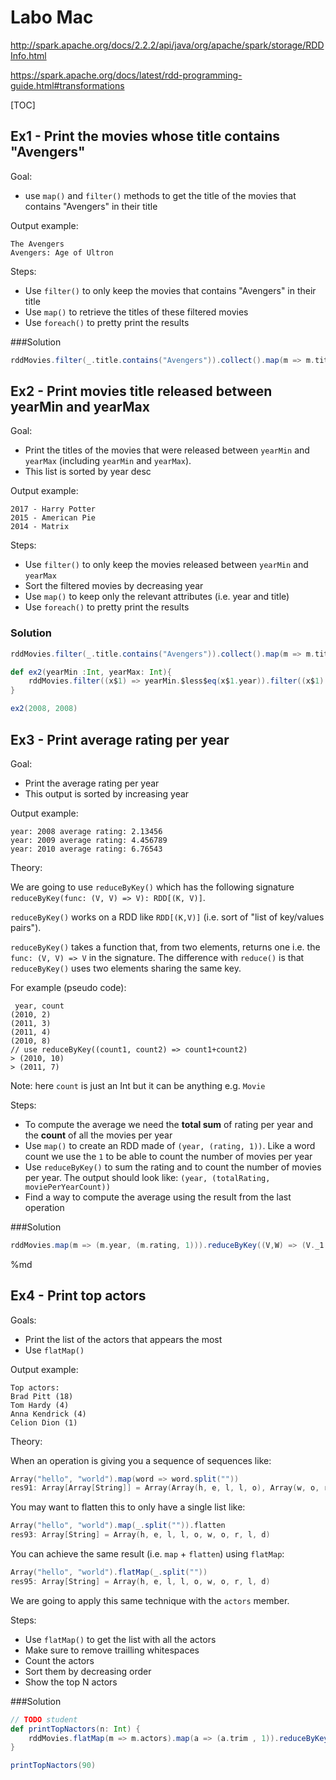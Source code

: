 # Labo Mac

http://spark.apache.org/docs/2.2.2/api/java/org/apache/spark/storage/RDDInfo.html

https://spark.apache.org/docs/latest/rdd-programming-guide.html#transformations

[TOC]

## Ex1 - Print the movies whose title contains "Avengers" 

Goal: 

* use `map()` and `filter()` methods to get the title of the movies that contains "Avengers" in their title

Output example:

```plain
The Avengers 
Avengers: Age of Ultron
```

Steps:

* Use `filter()` to only keep the movies that contains "Avengers" in their title
* Use `map()` to retrieve the titles of these filtered movies
* Use `foreach()` to pretty print the results

###Solution

```scala
rddMovies.filter(_.title.contains("Avengers")).collect().map(m => m.title).foreach(println)
```

## Ex2 - Print movies title released between yearMin and yearMax

Goal:
​    
* Print the titles of the movies that were released between `yearMin` and `yearMax` (including `yearMin` and `yearMax`).
* This list is sorted by year desc

Output example:

```plain
2017 - Harry Potter
2015 - American Pie
2014 - Matrix
```

Steps:

* Use `filter()` to only keep the movies released between `yearMin` and `yearMax`
* Sort the filtered movies by decreasing year
* Use `map()` to keep only the relevant attributes (i.e. year and title)
* Use `foreach()` to pretty print the results

### Solution

```scala
rddMovies.filter(_.title.contains("Avengers")).collect().map(m => m.title).foreach(println)
```

```scala
def ex2(yearMin :Int, yearMax: Int){
    rddMovies.filter((x$1) => yearMin.$less$eq(x$1.year)).filter((x$1) => yearMax.$greater$eq(x$1.year)).map(m => (m.year, m.title)).sortByKey(false).collect.foreach(m => println(m._1 + " - " + m._2))
}

ex2(2008, 2008)
```



## Ex3 - Print average rating per year

Goal:

* Print the average rating per year
* This output is sorted by increasing year

Output example:

```plain
year: 2008 average rating: 2.13456
year: 2009 average rating: 4.456789
year: 2010 average rating: 6.76543
```

Theory:

We are going to use `reduceByKey()` which has the following signature `reduceByKey(func: (V, V) => V): RDD[(K, V)]`. 

`reduceByKey()` works on a RDD like `RDD[(K,V)]` (i.e. sort of "list of key/values pairs"). 

`reduceByKey()` takes a function that, from two elements, returns one i.e. the `func: (V, V) => V` in the signature.
The difference with `reduce()` is that `reduceByKey()` uses two elements sharing the same key.

For example (pseudo code):

```plain
 year, count
(2010, 2)
(2011, 3)
(2011, 4)
(2010, 8)
// use reduceByKey((count1, count2) => count1+count2)
> (2010, 10)
> (2011, 7)
```

Note: here `count` is just an Int but it can be anything e.g. `Movie`

Steps:

* To compute the average we need the **total sum** of rating per year and the **count** of all the movies per year
* Use `map()` to create an RDD made of `(year, (rating, 1))`. Like a word count we use the `1` to be able to count the number of movies per year
* Use `reduceByKey()` to sum the rating and to count the number of movies per year. The output should look like: `(year, (totalRating, moviePerYearCount))`
* Find a way to compute the average using the result from the last operation

###Solution

```Scala
rddMovies.map(m => (m.year, (m.rating, 1))).reduceByKey((V,W) => (V._1 + W._1, V._2 + W._2)).map(V => (V._1, V._2._1 / V._2._2)).sortByKey(true).collect().foreach(println)
```

%md 

## Ex4 - Print top actors

Goals:

* Print the list of the actors that appears the most
* Use `flatMap()`

Output example:

```plain
Top actors:
Brad Pitt (18)
Tom Hardy (4)
Anna Kendrick (4)
Celion Dion (1)
```

Theory:

When an operation is giving you a sequence of sequences like:

```scala
Array("hello", "world").map(word => word.split(""))
res91: Array[Array[String]] = Array(Array(h, e, l, l, o), Array(w, o, r, l, d))
```

You may want to flatten this to only have a single list like:
```scala
Array("hello", "world").map(_.split("")).flatten
res93: Array[String] = Array(h, e, l, l, o, w, o, r, l, d)
```

You can achieve the same result (i.e. `map` + `flatten`) using `flatMap`:
```scala
Array("hello", "world").flatMap(_.split(""))
res95: Array[String] = Array(h, e, l, l, o, w, o, r, l, d)
```

We are going to apply this same technique with the `actors` member.

Steps:

* Use `flatMap()` to get the list with all the actors
* Make sure to remove trailling whitespaces
* Count the actors
* Sort them by decreasing order
* Show the top N actors

###Solution

```scala
// TODO student
def printTopNactors(n: Int) {
    rddMovies.flatMap(m => m.actors).map(a => (a.trim , 1)).reduceByKey((V,W) => (V + W)).sortBy(_._2, false).take(n).foreach(a => println(a._1 + " (" + a._2 + ")"))
}

printTopNactors(90)

```
